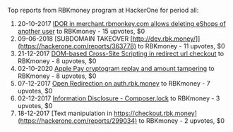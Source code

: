 Top reports from RBKmoney program at HackerOne for period all:

1. 20-10-2017 [IDOR in merchant.rbmonkey.com allows deleting eShops of another user](https://hackerone.com/reports/281296) to RBKmoney - 15 upvotes, $0
2. 09-06-2018 [SUBDOMAIN TAKEOVER [http://dev.rbk.money/]](https://hackerone.com/reports/363778) to RBKmoney - 11 upvotes, $0
3. 21-12-2017 [DOM-based Cross-Site Scripting in redirect url checkout](https://hackerone.com/reports/299924) to RBKmoney - 8 upvotes, $0
4. 02-10-2020 [Apple Pay cryptogram replay and amount tampering](https://hackerone.com/reports/996540) to RBKmoney - 8 upvotes, $0
5. 07-12-2017 [Open Redirection on auth.rbk.money](https://hackerone.com/reports/295865) to RBKmoney - 7 upvotes, $0
6. 02-12-2017 [Information Disclosure - Composer.lock](https://hackerone.com/reports/294568) to RBKmoney - 3 upvotes, $0
7. 18-12-2017 [Text manipulation in https://checkout.rbk.money](https://hackerone.com/reports/299034) to RBKmoney - 2 upvotes, $0
